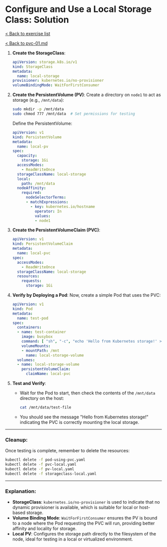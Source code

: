 # Configure and Use a Local Storage Class: Solution

[< Back to exercise list](../README.md)

[< Back to pvc-01.md](./pvc-01.md)

1. **Create the StorageClass**:
    ```yaml
    apiVersion: storage.k8s.io/v1
    kind: StorageClass
    metadata:
      name: local-storage
    provisioner: kubernetes.io/no-provisioner
    volumeBindingMode: WaitForFirstConsumer
    ```

2. **Create the PersistentVolume (PV)**:
    Create a directory on `node1` to act as storage (e.g., `/mnt/data`):
    ```sh
    sudo mkdir -p /mnt/data
    sudo chmod 777 /mnt/data  # Set permissions for testing
    ```

    Define the PersistentVolume:
    ```yaml
    apiVersion: v1
    kind: PersistentVolume
    metadata:
      name: local-pv
    spec:
      capacity:
        storage: 1Gi
      accessModes:
        - ReadWriteOnce
      storageClassName: local-storage
      local:
        path: /mnt/data
      nodeAffinity:
        required:
          nodeSelectorTerms:
          - matchExpressions:
            - key: kubernetes.io/hostname
              operator: In
              values:
              - node1
    ```

3. **Create the PersistentVolumeClaim (PVC)**:
    ```yaml
    apiVersion: v1
    kind: PersistentVolumeClaim
    metadata:
      name: local-pvc
    spec:
      accessModes:
        - ReadWriteOnce
      storageClassName: local-storage
      resources:
        requests:
          storage: 1Gi
    ```

4. **Verify by Deploying a Pod**:
    Now, create a simple Pod that uses the PVC:
    ```yaml
    apiVersion: v1
    kind: Pod
    metadata:
      name: test-pod
    spec:
      containers:
      - name: test-container
        image: busybox
        command: [ "sh", "-c", "echo 'Hello from Kubernetes storage!' > /mnt/test-file && sleep 3600" ]
        volumeMounts:
        - mountPath: /mnt
          name: local-storage-volume
      volumes:
      - name: local-storage-volume
        persistentVolumeClaim:
          claimName: local-pvc
    ```

5. **Test and Verify**:
    - Wait for the Pod to start, then check the contents of the `/mnt/data` directory on the host:
      ```sh
      cat /mnt/data/test-file
      ```

    - You should see the message "Hello from Kubernetes storage!" indicating the PVC is correctly mounting the local storage.

---

### Cleanup:

Once testing is complete, remember to delete the resources:

```sh
kubectl delete -f pod-using-pvc.yaml
kubectl delete -f pvc-local.yaml
kubectl delete -f pv-local.yaml
kubectl delete -f storageclass-local.yaml
```

---

### Explanation:

- **StorageClass**: `kubernetes.io/no-provisioner` is used to indicate that no dynamic provisioner is available, which is suitable for local or host-based storage.
- **Volume Binding Mode**: `WaitForFirstConsumer` ensures the PV is bound to a node where the Pod requesting the PVC will run, providing better affinity and locality for storage.
- **Local PV**: Configures the storage path directly to the filesystem of the node, ideal for testing in a local or virtualized environment.
